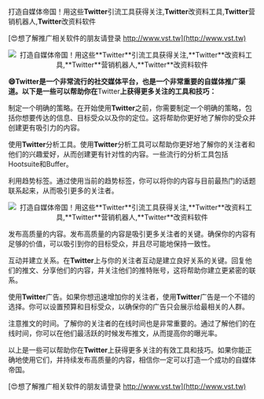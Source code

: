 打造自媒体帝国！用这些**Twitter**引流工具获得关注,**Twitter**改资料工具,**Twitter**营销机器人,**Twitter**改资料软件

[😍想了解推广相关软件的朋友请登录 http://www.vst.tw](http://www.vst.tw)

 <center><img src="https://vst.tw/MP4/tuiguang/png/6.png" alt="打造自媒体帝国！用这些**Twitter**引流工具获得关注,**Twitter**改资料工具,**Twitter**营销机器人,**Twitter**改资料软件"></center>

**😄**Twitter**是一个非常流行的社交媒体平台，也是一个非常重要的自媒体推广渠道。以下是一些可以帮助你在**Twitter**上获得更多关注的工具和技巧：**

制定一个明确的策略。在开始使用**Twitter**之前，你需要制定一个明确的策略，包括你想要传达的信息、目标受众以及你的定位。这将帮助你更好地了解你的受众并创建更有吸引力的内容。

使用**Twitter**分析工具。使用**Twitter**分析工具可以帮助你更好地了解你的关注者和他们的兴趣爱好，从而创建更有针对性的内容。一些流行的分析工具包括Hootsuite和Buffer。

利用趋势标签。通过使用当前的趋势标签，你可以将你的内容与目前最热门的话题联系起来，从而吸引更多的关注者。

 <center><img src="https://vst.tw/MP4/tuiguang/png/4.png" alt="打造自媒体帝国！用这些**Twitter**引流工具获得关注,**Twitter**改资料工具,**Twitter**营销机器人,**Twitter**改资料软件"></center>

发布高质量的内容。发布高质量的内容是吸引更多关注者的关键。确保你的内容有足够的价值，可以吸引到你的目标受众，并且尽可能地保持一致性。

互动并建立关系。在**Twitter**上与你的关注者互动是建立良好关系的关键。回复他们的推文、分享他们的内容，并关注他们的推特账号，这将帮助你建立更紧密的联系。

使用**Twitter**广告。如果你想迅速增加你的关注者，使用**Twitter**广告是一个不错的选择。你可以设置预算和目标受众，以确保你的广告只会展示给最相关的人群。

注意推文的时间。了解你的关注者的在线时间也是非常重要的。通过了解他们的在线时间，你可以在他们最活跃的时候发布推文，从而提高你的曝光率。

以上是一些可以帮助你在**Twitter**上获得更多关注的有效工具和技巧。如果你能正确地使用它们，并持续发布高质量的内容，相信你一定可以打造一个成功的自媒体帝国。

[😍想了解推广相关软件的朋友请登录 http://www.vst.tw](http://www.vst.tw)



